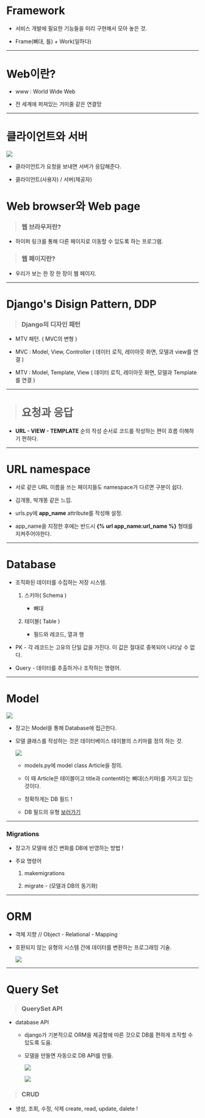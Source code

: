 # Framework

- 서비스 개발에 필요한 기능들을 미리 구현해서 모아 놓은 것.

- Frame(뼈대, 틀) + Work(일하다)

---

# Web이란?

- www : World Wide Web

- 전 세계에 퍼져있는 거미줄 같은 연결망

---

# 클라이언트와 서버

![](Django%20Base_assets/2022-09-19-05-22-57-image.png)

- 클라이언트가 요청을 보내면 서버가 응답해준다.

- 클라이언트(사용자) / 서버(제공자)

# Web browser와 Web page

> ### 웹 브라우저란?

- 하이퍼 링크를 통해 다른 페이지로 이동할 수 있도록 하는 프로그램.

> ### 웹 페이지란?

- 우리가 보는 한 장 한 장이 웹 페이지.

---

# Django's Disign Pattern, DDP

> ### Django의 디자인 패턴

- MTV 패턴. ( MVC의 변형 )

- MVC : Model, View, Controller ( 데이터 로직, 레이아웃 화면, 모델과 view를 연결 )

- MTV : Model, Template, View ( 데이터 로직, 레이아웃 화면, 모델과 Template를 연결 )

---

> # 요청과 응답

- **URL - VIEW - TEMPLATE** 순의 작성 순서로 코드를 작성하는 편이 흐름 이해하기 편하다.

---

# URL namespace

- 서로 같은 URL 이름을 쓰는 페이지들도  namespace가 다르면 구분이 쉽다.

- 김개똥, 박개똥 같은 느낌.

- urls.py에 **app_name** attribute를 작성해 설정.

- app_name을 지정한 후에는 반드시 **{% url app_name:url_name %}** 형태를 지켜주어야한다.

---

# Database

- 조직화된 데이터를 수집하는 저장 시스템.
  
  1. 스키마( Schema )
     
     - 뼈대
  
  2. 테이블( Table )
     
     - 필드와 레코드, 열과 행

- PK - 각 레코드는 고유의 단일 값을 가진다. 이 값은 절대로 중복되어 나타날 수 없다.

- Query - 데이터를 추출하거나 조작하는 명령어.

---

# Model

![](Django%20Base_assets/2022-09-19-07-14-13-image.png)

- 장고는 Model을 통해 Database에 접근한다.

- 모델 클래스를 작성하는 것은 데이터베이스 테이블의 스키마를 정의 하는 것.
  
  ![](Django%20Base_assets/2022-09-19-07-16-27-image.png)
  
  - models.py에 model class Article을 정의. 
  
  - 이 때 Article은 테이블이고 title과 content라는 뼈대(스키마)를 가지고 있는 것이다.
  
  - 정확하게는 DB 필드 !
  
  - DB 필드의 유형 [보러가기](http://docs.djangoproject.com/en/3.2/ref/models/fields/)

---

### Migrations

- 장고가 모델에 생긴 변화를 DB에 반영하는 방법 !

- 주요 명령어
  
  1. makemigrations
  
  2. migrate - (모델과 DB의 동기화)

---

# ORM

- 객체 지향 // Object - Relational - Mapping

- 호환되지 않는 유형의 시스템 간에 데이터를 변환하는 프로그래밍 기술.
  
  ![](Django%20Base_assets/2022-09-19-07-31-04-image.png)
  
  

---

# Query Set

> ### QuerySet API

- database API
  
  - django가 기본적으로 ORM을 제공함에 따른 것으로 DB를 편하게 조작할 수 있도록 도움.
  
  - 모델을 만들면 자동으로 DB API를 만듦.
    
    ![](Django%20Base_assets/2022-09-19-07-55-35-image.png)
    
    ![](Django%20Base_assets/2022-09-19-08-09-01-image.png)
    
    

> ### CRUD

- 생성, 조회, 수정, 삭제 create, read, update, dalete !
